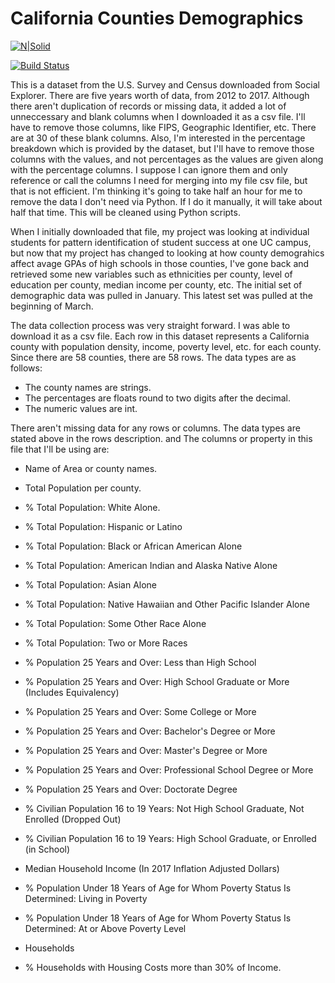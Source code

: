 # California Counties Demographics

[![N|Solid](https://cldup.com/dTxpPi9lDf.thumb.png)](https://nodesource.com/products/nsolid)

[![Build Status](https://travis-ci.org/joemccann/dillinger.svg?branch=master)](https://travis-ci.org/joemccann/dillinger)


This is a dataset from the U.S. Survey and Census downloaded from Social Explorer. There are five years worth of data, from 2012 to 2017. Although there aren't duplication of records or missing data, it added a lot of unneccessary and blank columns when I downloaded it as a csv file. I'll have to remove those columns, like FIPS, Geographic Identifier, etc. There are at 30 of these blank columns. Also, I'm interested in the percentage breakdown which is provided by the dataset, but I'll have to remove those columns with the values, and not percentages as the values are given along with the percentage columns. I suppose I can ignore them and only reference or call the columns I need for merging into my file csv file, but that is not efficient. I'm thinking it's going to take half an hour for me to remove the data I don't need via Python. If I do it manually, it will take about half that time. This will be cleaned using Python scripts.

When I initially downloaded that file, my project was looking at individual students for pattern identification of student success at one UC campus, but now that my project has changed to looking at how county demograhics affect avage GPAs of high schools in those counties, I've gone back and retrieved some new variables such as ethnicities per county, level of education per county, median income per county, etc. The initial set of demographic data was pulled in January. This latest set was pulled at the beginning of March.

The data collection process was very straight forward. I was able to download it as a csv file. Each row in this dataset represents a California county with population density, income, poverty level, etc. for each county. Since there are 58 counties, there are 58 rows. The data types are as follows:
- The county names are strings.
- The percentages are floats round to two digits after the decimal.
- The numeric values are int.

There aren't missing data for any rows or columns. The data types are stated above in the rows description. and The columns or property in this file that I'll be using are:
- Name of Area or county names.   
- Total Population per county. 
- % Total Population: White Alone. 
- % Total Population: Hispanic or Latino
- % Total Population: Black or African American Alone
- % Total Population: American Indian and Alaska Native Alone
- % Total Population: Asian Alone
- % Total Population: Native Hawaiian and Other Pacific Islander Alone
- % Total Population: Some Other Race Alone
- % Total Population: Two or More Races
- % Population 25 Years and Over: Less than High School
- % Population 25 Years and Over: High School Graduate or More (Includes Equivalency)
- % Population 25 Years and Over: Some College or More
- % Population 25 Years and Over: Bachelor's Degree or More
- % Population 25 Years and Over: Master's Degree or More
- % Population 25 Years and Over: Professional School Degree or More
- % Population 25 Years and Over: Doctorate Degree
- % Civilian Population 16 to 19 Years: Not High School Graduate, Not Enrolled (Dropped Out)
- % Civilian Population 16 to 19 Years: High School Graduate, or Enrolled (in School)
- Median Household Income (In 2017 Inflation Adjusted Dollars)
- % Population Under 18 Years of Age for Whom Poverty Status Is Determined: Living in Poverty
- % Population Under 18 Years of Age for Whom Poverty Status Is Determined: At or Above Poverty Level
- Households
- % Households with Housing Costs more than 30% of Income. 





   [dill]: <https://github.com/joemccann/dillinger>
   [git-repo-url]: <https://github.com/joemccann/dillinger.git>
   [john gruber]: <http://daringfireball.net>
   [df1]: <http://daringfireball.net/projects/markdown/>
   [markdown-it]: <https://github.com/markdown-it/markdown-it>
   [Ace Editor]: <http://ace.ajax.org>
   [node.js]: <http://nodejs.org>
   [Twitter Bootstrap]: <http://twitter.github.com/bootstrap/>
   [jQuery]: <http://jquery.com>
   [@tjholowaychuk]: <http://twitter.com/tjholowaychuk>
   [express]: <http://expressjs.com>
   [AngularJS]: <http://angularjs.org>
   [Gulp]: <http://gulpjs.com>

   [PlDb]: <https://github.com/joemccann/dillinger/tree/master/plugins/dropbox/README.md>
   [PlGh]: <https://github.com/joemccann/dillinger/tree/master/plugins/github/README.md>
   [PlGd]: <https://github.com/joemccann/dillinger/tree/master/plugins/googledrive/README.md>
   [PlOd]: <https://github.com/joemccann/dillinger/tree/master/plugins/onedrive/README.md>
   [PlMe]: <https://github.com/joemccann/dillinger/tree/master/plugins/medium/README.md>
   [PlGa]: <https://github.com/RahulHP/dillinger/blob/master/plugins/googleanalytics/README.md>
